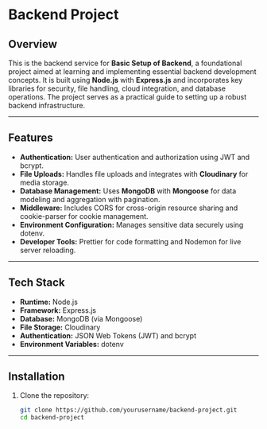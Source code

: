 # Backend Project

## Overview

This is the backend service for **Basic Setup of Backend**, a foundational project aimed at learning and implementing essential backend development concepts. It is built using **Node.js** with **Express.js** and incorporates key libraries for security, file handling, cloud integration, and database operations. The project serves as a practical guide to setting up a robust backend infrastructure.

---

## Features

- **Authentication:** User authentication and authorization using JWT and bcrypt.
- **File Uploads:** Handles file uploads and integrates with **Cloudinary** for media storage.
- **Database Management:** Uses **MongoDB** with **Mongoose** for data modeling and aggregation with pagination.
- **Middleware:** Includes CORS for cross-origin resource sharing and cookie-parser for cookie management.
- **Environment Configuration:** Manages sensitive data securely using dotenv.
- **Developer Tools:** Prettier for code formatting and Nodemon for live server reloading.

---

## Tech Stack

- **Runtime:** Node.js
- **Framework:** Express.js
- **Database:** MongoDB (via Mongoose)
- **File Storage:** Cloudinary
- **Authentication:** JSON Web Tokens (JWT) and bcrypt
- **Environment Variables:** dotenv

---

## Installation

1. Clone the repository:
   ```bash
   git clone https://github.com/yourusername/backend-project.git
   cd backend-project
